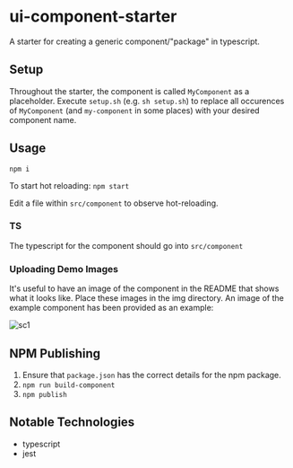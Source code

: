 # ui-component-starter

A starter for creating a generic component/"package" in typescript.

## Setup

Throughout the starter, the component is called `MyComponent` as a placeholder. Execute `setup.sh` (e.g. `sh setup.sh`) to replace all occurences of `MyComponent` (and `my-component` in some places) with your desired component name.

## Usage

`npm i`

To start hot reloading: `npm start`

Edit a file within `src/component` to observe hot-reloading.

### TS

The typescript for the component should go into `src/component`

### Uploading Demo Images

It's useful to have an image of the component in the README that shows what it looks like. Place these images in the img directory. An image of the example component has been provided as an example:

![sc1](img/sc1.png)

## NPM Publishing

1. Ensure that `package.json` has the correct details for the npm package.
2. `npm run build-component`
3. `npm publish`

## Notable Technologies

* typescript
* jest